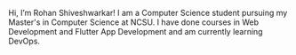 Hi, I’m Rohan Shiveshwarkar!
I am a Computer Science student pursuing my Master's in Computer Science at NCSU.
I have done courses in Web Development and Flutter App Development and am currently learning DevOps.
